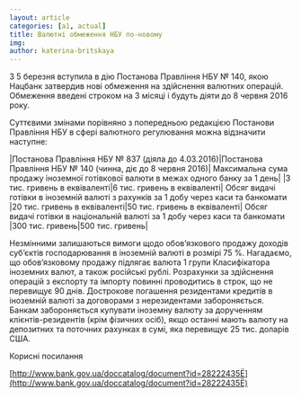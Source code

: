 ```yaml
---
layout: article
categories: [a1, actual]
title: Валютні обмеження НБУ по-новому
img: 
author: katerina-britskaya
---
```

З 5 березня вступила в дію Постанова Правління НБУ № 140, якою Нацбанк затвердив нові обмеження на здійснення валютних операцій. 
Обмеження введені строком на 3 місяці і будуть діяти до 8 червня 2016 року. 

Суттєвими змінами порівняно з попередньою редакцією Постанови Правління НБУ  в сфері валютного регулювання можна 
відзначити наступне: 

|Постанова Правління НБУ № 837 (діяла до 4.03.2016)|Постанова Правління НБУ № 140 (чинна, діє до 8 червня 2016)|
Максимальна сума продажу іноземної готівкової валюти в межах одного банку за 1 день|
|3 тис. гривень в еквіваленті|6 тис. гривень в еквіваленті|
Обсяг видачі готівки в іноземній валюті з рахунків за 1 добу через каси та банкомати
|20 тис. гривень в еквіваленті|50 тис. гривень в еквіваленті|
Обсяг видачі готівки в національній валюті за 1 добу через каси та банкомати
|300 тис. гривень|500 тис. гривень|

Незмінними залишаються вимоги щодо обов’язкового продажу доходів суб’єктів господарювання в іноземній валюті в розмірі 75 %.
Нагадаємо, що обов’язковому продажу підлягає валюта 1 групи Класифікатора іноземних валют, а також російські рублі. 
Розрахунки за здійснення операцій з експорту та імпорту повинні проводитись в строк, що не перевищує 90 днів. 
Дострокове погашення резидентами кредитів в іноземній валюті за договорами з нерезидентами забороняється. 
Банкам забороняється купувати іноземну валюту за дорученням клієнтів-резидентів (крім фізичних осіб), якщо останні мають
валюту на депозитних та поточних рахунках в сумі, яка перевищує 25 тис. доларів США. 

Корисні посилання

[http://www.bank.gov.ua/doccatalog/document?id=28222435Ё](http://www.bank.gov.ua/doccatalog/document?id=28222435Ё)

